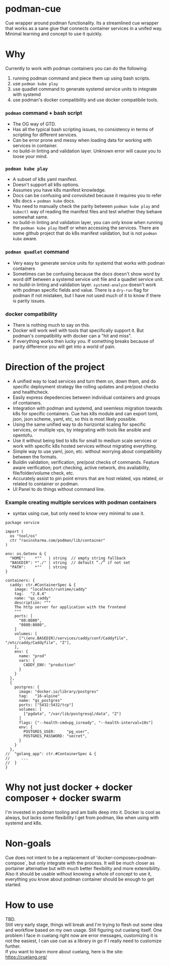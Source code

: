 # podman-cue
Cue wrapper around podman functionality. Its a streamlined cue wrapper that works as a sane glue that connects container services in a unifed way. Minimal learning and concept to use it quickly.

# Why
Currently to work with podman containers you can do the following:  
1. running podman command and piece them up using bash scripts.
2. use `podman kube play`
3. use quadlet command to generate systemd service units to integrate with systemd
4. use podman's docker compatibility and use docker compatibile tools.
 
### `podman` command + bash script
- The OG way of GTD.
- Has all the typical bash scripting issues, no consistency in terms of scripting for different services.
- Can be error prone and messy when loading data for working with services in container.
- no build-in linting and validation layer. Unknown error will cause you to loose your mind.

### `podman kube play`
- A subset of k8s yaml manifest.
- Doesn't support all k8s options.
- Assumes you have k8s manifest knowledge.
- Docs can be confusing and convoluted because it requires you to refer k8s docs + `podman kube` docs.
- You need to manually check the parity between `podman kube play` and `kubectl` way of reading the manifest files and test whether they behave somewhat same.
- no build-in linting and validation layer, you can only know when running the `podman kube play` itself or when accessing the services. There are some github project that do k8s manifest validation, but is not `podman kube` aware.
  
### `podman quadlet` command
- Very easy to generate service units for systemd that works with podman containers
- Sometimes can be confusing because the docs doesn't show word by word diff between a systemd service unit file and a quadlet service unit.
- no build-in linting and validation layer. `systemd-analyze` doesn't work with podman specific fields and value. There is a `dry-run` flag for podman if not mistaken, but I have not used much of it to know if there is parity issues.

### docker compatibility
- There is nothing much to say on this.
- Docker will work well with tools that specifically support it. But podman's compatibility with docker can a "hit and miss".
- If everything works then lucky you. If something breaks because of parity difference you will get into a world of pain.

# Direction of the project
- A unified way to load services and turn them on, down them, and do specific deployment strategy like rolling updates and pre/post checks and healthcheck.
- Easily express depedencies between individual containers and groups of containers.
- Integration with podman and systemd, and seemless migration towards k8s for specific containers. Cue has k8s module and can export toml, json, json scheme, yaml, etc, so this is most likely possible.
- Using the same unified way to do horizontal scaling for specific services, or multiple vps, by integrating with tools like ansible and opentofu.
- Use it without being tied to k8s for small to medium scale services or work with specific k8s hosted services without migrating everything.
- Simple way to use yaml, json, etc. without worrying about compatibility between the formats.
- Buildin validation, verification, pre/post checks of commands. Feature aware verification; port checking, active network, dns availability, file/folder/volume check, etc.
- Accurately assist to pin point errors that are host related, vps related, or related to container or podman.
- UI Panel to do things without command line.

### Example creating multiple services with podman containers
- syntax using cue, but only need to know very minimal to use it.

```cue
package service

import (
  os "tool/os"
  ctr "ravinsharma.com/podman/lib/container"
)

env: os.Getenv & {
  "HOME":    *""   | string  // empty string fallback
  "BASEDIR": *"./" | string  // default “./” if not set
  "PATH":    *""   | string
}

containers: {
  caddy: ctr.#ContainerSpec & {
    image: "localhost/runtime/caddy"
    tag:   "2.8.4"
    name: "qs_caddy"
    description: """
    The http server for application with the frontend
    """
    ports: [
      "80:8080",
      "8080:8080",
    ]
    volumes: [
      ["\(env.BASEDIR)/services/caddy/conf/Caddyfile", "/etc/caddy/Caddyfile", "Z"],
    ],
    env: {
      name: "prod"
      vars: {
        CADDY_ENV: "production"
      }
    }
  },
  {
    postgres: {
      image: "docker.io/library/postgres"
      tag:   "16-alpine"
      name: "qs_postgres"
      ports: ["5432:5432/tcp"]
      volumes: [
        ["pgdata", "/var/lib/postgresql/data", "Z"]
      ]
      flags: ["--health-cmd=pg_isready", "--health-interval=10s"]
      env: {
        POSTGRES_USER:     "pg_user",
        POSTGRES_PASSWORD: "secret",
      }
    }
  },
//  "golang_app": ctr.#ContainerSpec & {
//     ...
//	}
}
```

# Why not just docker + docker composer + docker swarm

I'm invested in podman tooling and am balls deep into it. Docker is cool as always, but lacks some flexibility I get from podman, like when using with systemd and k8s.

# Non-goals

Cue does not intent to be a replacement of 'docker-compose` or `podman-compose`, but only integrate with the process. It will be much closer as portainer alternative but with much better flexibility and more extensibility. Also it should be usable without knowing a whole of concept to use it, everything you know about podman container should be enough to get started.

# How to use

TBD.   
Still very early stage, things will break and I'm trying to flesh out some idea and workflow based on my own usage. Still figuring out cuelang itself. One problem I face in cuelang right now are error messages, customizing it is not the easiest, I can use cue as a library in go if I really need to customize further.  
If you want to learn more about cuelang, here is the site:  https://cuelang.org/  

